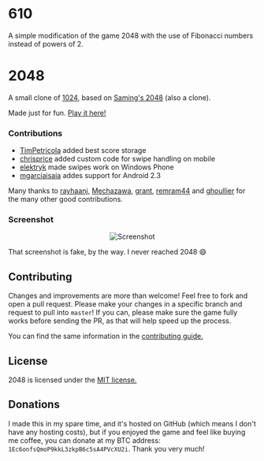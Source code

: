 # 610

A simple modification of the game 2048 with the use of Fibonacci numbers instead of powers of 2.

# 2048
A small clone of [1024](https://play.google.com/store/apps/details?id=com.veewo.a1024), based on [Saming's 2048](http://saming.fr/p/2048/) (also a clone).

Made just for fun. [Play it here!](http://gabrielecirulli.github.io/2048/)

### Contributions

 - [TimPetricola](https://github.com/TimPetricola) added best score storage
 - [chrisprice](https://github.com/chrisprice) added custom code for swipe handling on mobile
 - [elektryk](https://github.com/elektryk) made swipes work on Windows Phone
 - [mgarciaisaia](https://github.com/mgarciaisaia) addes support for Android 2.3

Many thanks to [rayhaanj](https://github.com/rayhaanj), [Mechazawa](https://github.com/Mechazawa), [grant](https://github.com/grant), [remram44](https://github.com/remram44) and [ghoullier](https://github.com/ghoullier) for the many other good contributions.

### Screenshot

<p align="center">
  <img src="http://pictures.gabrielecirulli.com/2048-20140309-234100.png" alt="Screenshot"/>
</p>

That screenshot is fake, by the way. I never reached 2048 :smile:

## Contributing
Changes and improvements are more than welcome! Feel free to fork and open a pull request. Please make your changes in a specific branch and request to pull into `master`! If you can, please make sure the game fully works before sending the PR, as that will help speed up the process.

You can find the same information in the [contributing guide.](https://github.com/gabrielecirulli/2048/blob/master/CONTRIBUTING.md)

## License
2048 is licensed under the [MIT license.](https://github.com/gabrielecirulli/2048/blob/master/LICENSE.txt)

## Donations
I made this in my spare time, and it's hosted on GitHub (which means I don't have any hosting costs), but if you enjoyed the game and feel like buying me coffee, you can donate at my BTC address: `1Ec6onfsQmoP9kkL3zkpB6c5sA4PVcXU2i`. Thank you very much!

